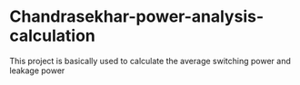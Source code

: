 # Chandrasekhar-power-analysis-calculation
This project is basically used to calculate the average switching power and leakage power
